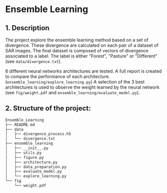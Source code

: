 # Ensemble Learning

## 1. Description
The project explore the ensemble learning method based on a set of divergence. These divergence are calculated on each pair of a dataset of SAR images.
The final dataset is composed of vectors of divergence associated to a label. The label is either "Forest", "Pasture" or "Different" (see `data/divergence.txt`).

6 different neural networks architectures are tested. A full report is created to compare the performance of each architecture. (`ensemble_learning/explore_learning.py`)
A selection of the 3 best architectures is used to observe the weight learned by the neural network (see `fig/weight.pdf` and `ensemble_learning/evaluate_model.py`).


## 2. Structure of the project:
``` bash
Ensemble_Learning
├── README.md
├── data
│   ├── divergence_process.h5
│   └── divergence.txt
├── ensemble_learning
│   ├── __init__.py
│   ├── utils.py
│   ├── figure.py
│   ├── architecture.py
│   ├── data_preparation.py
│   ├── evaluate_model.py
│   └── explore_learning.py
└── fig
    └── weight.pdf
```
